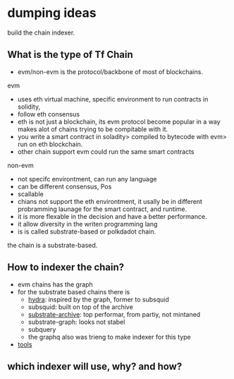 # dumping ideas

build the chain indexer.

## What is the type of Tf Chain

- evm/non-evm is the protocol/backbone of most of blockchains.

evm

- uses eth virtual machine, specific environment to run contracts in solidity,
- follow eth consensus
- eth is not just a blockchain, its evm protocol become popular in a way makes
  alot of chains trying to be compitable with it.
- you write a smart contract in soladity> compiled to bytecode with evm> run on eth blockchain.
- other chain support evm could run the same smart contracts

non-evm

- not specifc environtment, can run any language
- can be different consensus, Pos
- scallable
- chians not support the eth environtment, it usally be in different probramming launage for
  the smart contract, and runtime.
- it is more flexable in the decision and have a better performance.
- it allow diversity in the writen programming lang
- is is called substrate-based or polkdadot chain.

the chain is a substrate-based.

## How to indexer the chain?

- evm chains has the graph
- for the substrate based chains there is
  - [hydra](https://github.com/Joystream/hydra): inspired by the graph, former to subsquid
  - subsquid: built on top of the archive
  - [substrate-archive](https://github.com/paritytech/substrate-archive): top performar, from partiy, not mintaned
  - substrate-graph: looks not stabel
  - subquery
  - the graphq also was trieng to make indexer for this type
- [tools](https://wiki.polkadot.network/docs/build-data)

## which indexer will use, why? and how?
